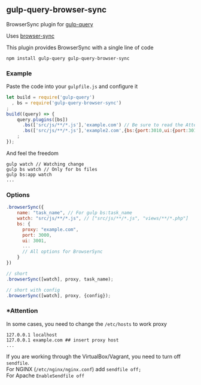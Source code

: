 ## gulp-query-browser-sync
BrowserSync plugin for [gulp-query](https://github.com/gulp-query/gulp-query)

Uses [browser-sync](https://browsersync.io/)

This plugin provides BrowserSync with a single line of code

```
npm install gulp-query gulp-query-browser-sync
```

### Example
Paste the code into your `gulpfile.js` and configure it
```javascript
let build = require('gulp-query')
  , bs = require('gulp-query-browser-sync')
;
build((query) => {
    query.plugins([bs])
      .bs(['src/js/**/*.js'],'example.com') // Be sure to read the Attention below
      .bs(['src/js/**/*.js'],'example2.com',{bs:{port:3010,ui:{port:3011}}})
    ;
});
```
And feel the freedom
```
gulp watch // Watching change
gulp bs watch // Only for bs files
gulp bs:app watch
...
```

### Options
```javascript
.browserSync({
    name: "task_name", // For gulp bs:task_name 
    watch: "src/js/**/*.js", // ["src/js/**/*.js", "views/**/*.php"]
    bs: {
      proxy: "example.com",
      port: 3000,
      ui: 3001,
      ...
      // All options for BrowserSync
    }
})

// short
.browserSync([watch], proxy, task_name);

// short with config
.browserSync([watch], proxy, {config});
```


### *Attention

In some cases, you need to change the `/etc/hosts` to work proxy
```
127.0.0.1 localhost
127.0.0.1 example.com ## insert proxy host
...
```

If you are working through the VirtualBox/Vagrant, you need to turn off `sendfile`.  
For NGINX (`/etc/nginx/nginx.conf`) add `sendfile off;`  
For Apache `EnableSendfile off`